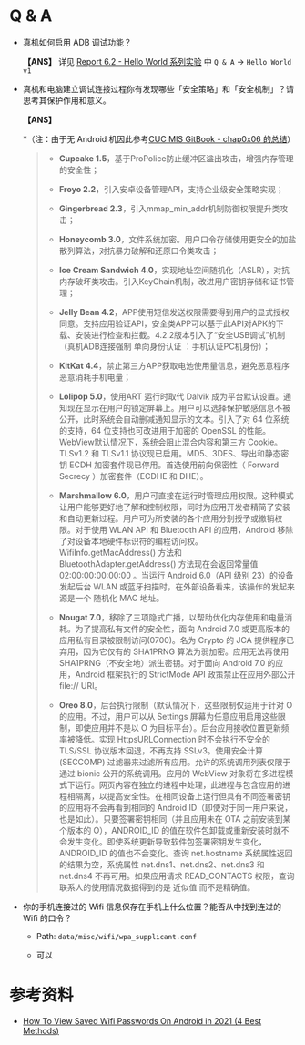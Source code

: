 # Q & A

- 真机如何启用 ADB 调试功能？

    **【ANS】** 详见 [Report 6.2 - Hello World 系列实验](report/report0x02.md) 中 `Q & A` -> `Hello World v1`

- 真机和电脑建立调试连接过程你有发现哪些「安全策略」和「安全机制」？请思考其保护作用和意义。

    **【ANS】** 

    *（注：由于无 Android 机因此参考[CUC MIS GitBook - chap0x06 的总结]()）

    > - **Cupcake 1.5**，基于ProPolice防止缓冲区溢出攻击，增强内存管理的安全性；
    > 
    > - **Froyo 2.2**，引入安卓设备管理API，支持企业级安全策略实现；
    > 
    > - **Gingerbread 2.3**，引入mmap_min_addr机制防御权限提升类攻击；
    > 
    > - **Honeycomb 3.0**，文件系统加密。用户口令存储使用更安全的加盐散列算法，对抗暴力破解和还原口令类攻击；
    > 
    > - **Ice Cream Sandwich 4.0**，实现地址空间随机化（ASLR），对抗内存破坏类攻击。引入KeyChain机制，改进用户密钥存储和证书管理；
    > 
    > - **Jelly Bean 4.2**，APP使用短信发送权限需要得到用户的显式授权同意。支持应用验证API，安全类APP可以基于此API对APK的下载、安装进行检查和拦截。4.2.2版本引入了“安全USB调试”机制（真机ADB连接强制 单向身份认证 ：手机认证PC机身份）；
    > 
    > - **KitKat 4.4**，禁止第三方APP获取电池使用量信息，避免恶意程序恶意消耗手机电量；
    > 
    > - **Lolipop 5.0**，使用ART 运行时取代 Dalvik 成为平台默认设置。通知现在显示在用户的锁定屏幕上。用户可以选择保护敏感信息不被公开，此时系统会自动删减通知显示的文本。引入了对 64 位系统的支持，64 位支持也可改进用于加密的 OpenSSL 的性能。WebView默认情况下，系统会阻止混合内容和第三方 Cookie。TLSv1.2 和 TLSv1.1 协议现已启用。MD5、3DES、导出和静态密钥 ECDH 加密套件现已停用。首选使用前向保密性（ Forward Secrecy ）加密套件（ECDHE 和 DHE）。
    > 
    > - **Marshmallow 6.0**，用户可直接在运行时管理应用权限。这种模式让用户能够更好地了解和控制权限，同时为应用开发者精简了安装和自动更新过程。用户可为所安装的各个应用分别授予或撤销权限。对于使用 WLAN API 和 Bluetooth API 的应用，Android 移除了对设备本地硬件标识符的编程访问权。WifiInfo.getMacAddress() 方法和 BluetoothAdapter.getAddress() 方法现在会返回常量值 02:00:00:00:00:00 。当运行 Android 6.0（API 级别 23）的设备发起后台 WLAN 或蓝牙扫描时，在外部设备看来，该操作的发起来源是一个 随机化 MAC 地址。
    > 
    > - **Nougat 7.0**，移除了三项隐式广播，以帮助优化内存使用和电量消耗。为了提高私有文件的安全性，面向 Android 7.0 或更高版本的应用私有目录被限制访问(0700)。名为 Crypto 的 JCA 提供程序已弃用，因为它仅有的 SHA1PRNG 算法为弱加密。应用无法再使用 SHA1PRNG（不安全地）派生密钥。对于面向 Android 7.0 的应用，Android 框架执行的 StrictMode API 政策禁止在应用外部公开 file:// URI。
    > 
    > - **Oreo 8.0**，后台执行限制（默认情况下，这些限制仅适用于针对 O 的应用。不过，用户可以从 Settings 屏幕为任意应用启用这些限制，即使应用并不是以 O 为目标平台）。后台应用接收位置更新频率被降低。实现 HttpsURLConnection 时不会执行不安全的 TLS/SSL 协议版本回退，不再支持 SSLv3。使用安全计算 (SECCOMP) 过滤器来过滤所有应用。允许的系统调用列表仅限于通过 bionic 公开的系统调用。应用的 WebView 对象将在多进程模式下运行。网页内容在独立的进程中处理，此进程与包含应用的进程相隔离，以提高安全性。在相同设备上运行但具有不同签署密钥的应用将不会再看到相同的 Android ID（即使对于同一用户来说，也是如此）。只要签署密钥相同（并且应用未在 OTA 之前安装到某个版本的 O），ANDROID_ID 的值在软件包卸载或重新安装时就不会发生变化。即使系统更新导致软件包签署密钥发生变化，ANDROID_ID 的值也不会变化。查询 net.hostname 系统属性返回的结果为空，系统属性 net.dns1、net.dns2、net.dns3 和 net.dns4 不再可用。如果应用请求 READ_CONTACTS 权限，查询联系人的使用情况数据得到的是 近似值 而不是精确值。

- 你的手机连接过的 Wifi 信息保存在手机上什么位置？能否从中找到连过的 Wifi 的口令？

    - Path: `data/misc/wifi/wpa_supplicant.conf`

    - 可以

# 参考资料

- [How To View Saved Wifi Passwords On Android in 2021 (4 Best Methods)](https://techviral.net/view-saved-wifi-passwords-android/)